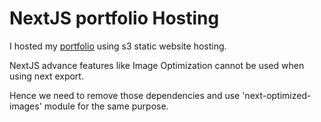 # NextJS portfolio Hosting

I hosted my [portfolio](http://portfolio-9715.s3-website.ap-south-1.amazonaws.com/) using s3 static website hosting.

NextJS advance features like Image Optimization cannot be used when using next export.

Hence we need to remove those dependencies and use 'next-optimized-images' module for the same purpose. 

